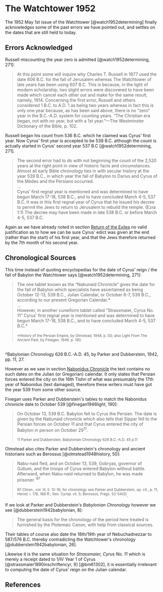 # The Watchtower 1952

The 1952 May 1st issue of the Watchtower [@watch1952determining] finally acknowledges some of the past errors we have 
pointed out, and settles on the dates that are still held to today.

## Errors Acknowledged

Russell miscounting the year zero is admitted [@watch1952determining, 271]:

> At this point some will inquire why Charles T. Russell in 1877 used the date 606 B.C. for the fall of Jerusalem 
  whereas The Watchtower of late years has been using 607 B.C. This is because, in the light of modern scholarship, 
  two slight errors were discovered to have been made which cancel each other out and make for the same result, namely, 
  1914\. Concerning the first error, Russell and others considered 1 B.C. to A.D. 1 as being two years whereas in 
  fact this is only one year because, as has been said above, there is no “zero” year in the B.C.-A.D. system for 
  counting years. “The Christian era began, not with no year, but with a 1st year.”—The Westminster Dictionary of the 
  Bible, p. 102. 

Russell began his count from 536 B.C. which he claimed was Cyrus' first year. Now Cyrus' first year is
accepted to be 538 B.C. although the count is actually started in Cyrus' second year 
537 B.C [@watch1952determining, 271].

> The second error had to do with not beginning the count of the 2,520 years at the right point in view of historic 
  facts and circumstances. Almost all early Bible chronology ties in with secular history at the year 539 B.C., in which 
  year the fall of Babylon to Darius and Cyrus of the Medes and the Persians occurred.
  <br>...<br>
  Cyrus’ first regnal year is mentioned and was determined to have begun March 17-18, 538 B.C., and to have concluded 
  March 4-5, 537 B.C. It was in this first regnal year of Cyrus that he issued his decree to permit the Jews to return 
  to Jerusalem to rebuild the temple. (Ezra 1:1) The decree may have been made in late 538 B.C. or before 
  March 4-5, 537 B.C.

Again as we have already noted in section [Return of the Exiles](../70_years/return.md) no valid justification
as to how we can be sure Cyrus' edict was given at the end (rather than the start) of his first year, and that the
Jews therefore returned by the 7th month of his second year.

## Chronological Sources

This time instead of quoting encyclopedias for the date of Cyrus' reign / the fall of Babylon the Watchtower says
[@watch1952determining, 271]:

> The one tablet known as the “Nabunaid Chronicle” gives the date for the fall of Babylon which specialists have 
  ascertained as being October 12-13, 539 B.C., Julian Calendar, or October 6-7, 539 B.C., according to our present 
  Gregorian Calendar.*
  <br>...<br>
  However, in another cuneiform tablet called “Strassmaier, Cyrus No. 11” Cyrus’ first regnal year is mentioned and was 
  determined to have begun March 17-18, 538 B.C., and to have concluded March 4-5, 537 B.C.†
  <br><br><sup>
  *History of the Persian Empire, by Olmstead, 1948, p. 50; also Light From The Ancient Past, by Finegan, 1946. p. 190.
  <br>
  †Babylonian Chronology 626 B.C.-A.D. 45, by Parker and Dubberstein, 1942, pp. 11, 27.</sup>

However as we saw in section [Nabonidus Chronicle](../../orthodox/chronicles/bm35382.md) the text contains no such dates
on the Julian (or Gregorian) calendar. It only states that Persian forces entered the city on the 16th Tishri of what
was presumably the 17th year of Nabonidus (text damaged), therefore these writers must have got the year 539 from some 
other source.

Finegan uses Parker and Dubberstein's tables to match the Nabonidus chronicle date to October 539 
[@finegan1946light, 190]:

> On October 13, 539 B.C. Babylon fell to Cyrus the Persian. The date is given by the Nabunaid chronicle which also
  tells that Sippar fell to the Persian forces on October 11 and that Cyrus entered the city of Babylon in person
  on October 29<sup>11</sup>. 
  <br><br>
  <sup>11 Parker and Dubberstein, Babylonian Chronology 626 B.C.-A.D. 45 p.11</sup>

Olmstead also cites Parker and Dubberstein's chronology and ancient historians such as Berossus 
[@olmstead1948history, 50]:

> Nabu-naid fled, and on October 13, 539, Gobryas, governor of Gutium, and the troops of Cyrus entered Babylon 
  without battle. Afterward, when Nabu-naid returned to Babylon, he was made prisoner. <sup>97</sup>
  <br><br>
  <sup>97 Chron., col. III, II. 12-16; for chronology see Parker and Dubberstein, op. cit., p. 11; Herod.
  i. 178, 188 ff.; Xen. Cyrop. vii. 5; Berossus, Frags. 52-54(S)</sup>.

If we look at Parker and Dubberstein's _Babylonian Chronology_ however we see [@dubberstein1942babylonian, 8]:

> The general basis for the chronology of the period here treated is furnished by the Ptolemaic Canon, with help
  from classical sources. 

Their tables of course also date the 18th/19th year of Nebuchadnezzar to 587/576 B.C. thereby contradicting the 
Watchtower's chronology [@dubberstein1942babylonian, 26].

Likewise it is the same situation for _Strassmaier, Cyrus No. 11_ which is merely a receipt dated to 1/IV Year 1 of 
Cyrus [@strassmaier1890inschriftencyr, 9] [@bm61302], it is essentially irrelevant to computing the date of Cyrus'
reign on the Julian calendar.

## References
